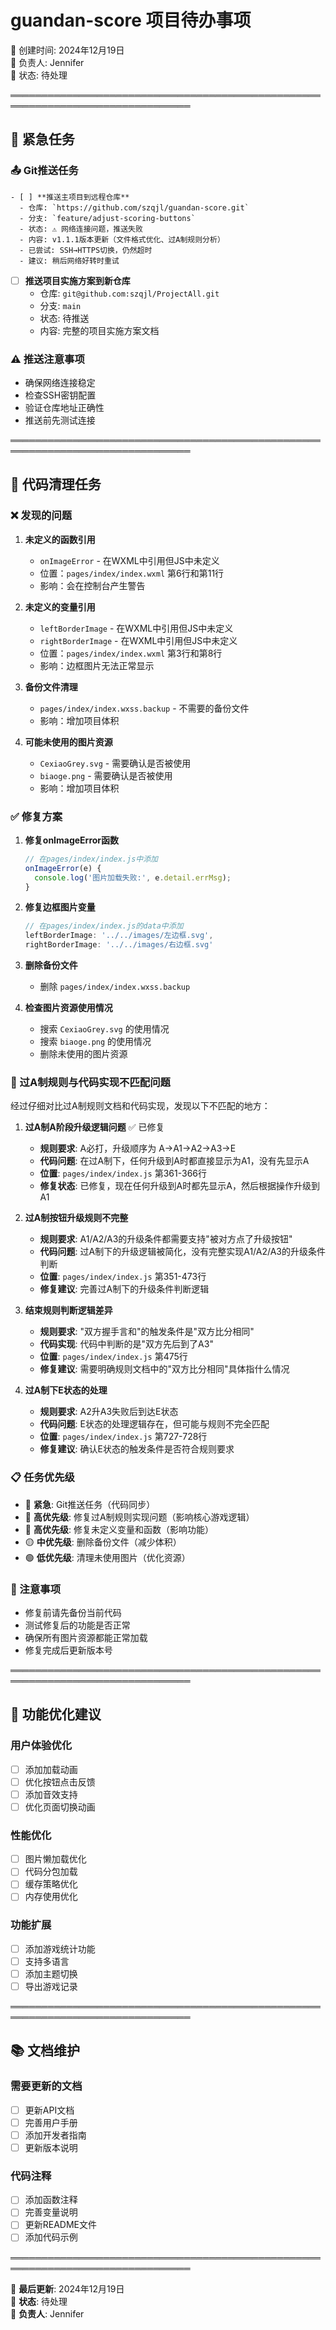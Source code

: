 # guandan-score 项目待办事项

📅 创建时间: 2024年12月19日  
📝 负责人: Jennifer  
🔄 状态: 待处理  

═══════════════════════════════════════════════════════════════════════════════

## 🚀 紧急任务

### 📤 Git推送任务
    - [ ] **推送主项目到远程仓库**
      - 仓库: `https://github.com/szqjl/guandan-score.git`
      - 分支: `feature/adjust-scoring-buttons`
      - 状态: ⚠️ 网络连接问题，推送失败
      - 内容: v1.1.1版本更新（文件格式优化、过A制规则分析）
      - 已尝试: SSH→HTTPS切换，仍然超时
      - 建议: 稍后网络好转时重试

- [ ] **推送项目实施方案到新仓库**
  - 仓库: `git@github.com:szqjl/ProjectAll.git`
  - 分支: `main`
  - 状态: 待推送
  - 内容: 完整的项目实施方案文档

### ⚠️ 推送注意事项
- 确保网络连接稳定
- 检查SSH密钥配置
- 验证仓库地址正确性
- 推送前先测试连接

═══════════════════════════════════════════════════════════════════════════════

## 🔧 代码清理任务

### ❌ 发现的问题

1. **未定义的函数引用**
   - `onImageError` - 在WXML中引用但JS中未定义
   - 位置：`pages/index/index.wxml` 第6行和第11行
   - 影响：会在控制台产生警告

2. **未定义的变量引用**
   - `leftBorderImage` - 在WXML中引用但JS中未定义
   - `rightBorderImage` - 在WXML中引用但JS中未定义
   - 位置：`pages/index/index.wxml` 第3行和第8行
   - 影响：边框图片无法正常显示

3. **备份文件清理**
   - `pages/index/index.wxss.backup` - 不需要的备份文件
   - 影响：增加项目体积

4. **可能未使用的图片资源**
   - `CexiaoGrey.svg` - 需要确认是否被使用
   - `biaoge.png` - 需要确认是否被使用
   - 影响：增加项目体积

### ✅ 修复方案

1. **修复onImageError函数**
   ```javascript
   // 在pages/index/index.js中添加
   onImageError(e) {
     console.log('图片加载失败:', e.detail.errMsg);
   }
   ```

2. **修复边框图片变量**
   ```javascript
   // 在pages/index/index.js的data中添加
   leftBorderImage: '../../images/左边框.svg',
   rightBorderImage: '../../images/右边框.svg'
   ```

3. **删除备份文件**
   - 删除 `pages/index/index.wxss.backup`

4. **检查图片资源使用情况**
   - 搜索 `CexiaoGrey.svg` 的使用情况
   - 搜索 `biaoge.png` 的使用情况
   - 删除未使用的图片资源

### 🎯 过A制规则与代码实现不匹配问题

经过仔细对比过A制规则文档和代码实现，发现以下不匹配的地方：

1. **过A制A阶段升级逻辑问题** ✅ 已修复
   - **规则要求**: A必打，升级顺序为 A→A1→A2→A3→E
   - **代码问题**: 在过A制下，任何升级到A时都直接显示为A1，没有先显示A
   - **位置**: `pages/index/index.js` 第361-366行
   - **修复状态**: 已修复，现在任何升级到A时都先显示A，然后根据操作升级到A1

2. **过A制按钮升级规则不完整**
   - **规则要求**: A1/A2/A3的升级条件都需要支持"被对方点了升级按钮"
   - **代码问题**: 过A制下的升级逻辑被简化，没有完整实现A1/A2/A3的升级条件判断
   - **位置**: `pages/index/index.js` 第351-473行
   - **修复建议**: 完善过A制下的升级条件判断逻辑

3. **结束规则判断逻辑差异**
   - **规则要求**: "双方握手言和"的触发条件是"双方比分相同"
   - **代码实现**: 代码中判断的是"双方先后到了A3"
   - **位置**: `pages/index/index.js` 第475行
   - **修复建议**: 需要明确规则文档中的"双方比分相同"具体指什么情况

4. **过A制下E状态的处理**
   - **规则要求**: A2升A3失败后到达E状态
   - **代码问题**: E状态的处理逻辑存在，但可能与规则不完全匹配
   - **位置**: `pages/index/index.js` 第727-728行
   - **修复建议**: 确认E状态的触发条件是否符合规则要求

### 📋 任务优先级

- 🔴 **紧急**: Git推送任务（代码同步）
- 🔴 **高优先级**: 修复过A制规则实现问题（影响核心游戏逻辑）
- 🔴 **高优先级**: 修复未定义变量和函数（影响功能）
- 🟡 **中优先级**: 删除备份文件（减少体积）
- 🟢 **低优先级**: 清理未使用图片（优化资源）

### 📝 注意事项

- 修复前请先备份当前代码
- 测试修复后的功能是否正常
- 确保所有图片资源都能正常加载
- 修复完成后更新版本号

═══════════════════════════════════════════════════════════════════════════════

## 🚀 功能优化建议

### 用户体验优化
- [ ] 添加加载动画
- [ ] 优化按钮点击反馈
- [ ] 添加音效支持
- [ ] 优化页面切换动画

### 性能优化
- [ ] 图片懒加载优化
- [ ] 代码分包加载
- [ ] 缓存策略优化
- [ ] 内存使用优化

### 功能扩展
- [ ] 添加游戏统计功能
- [ ] 支持多语言
- [ ] 添加主题切换
- [ ] 导出游戏记录

═══════════════════════════════════════════════════════════════════════════════

## 📚 文档维护

### 需要更新的文档
- [ ] 更新API文档
- [ ] 完善用户手册
- [ ] 添加开发者指南
- [ ] 更新版本说明

### 代码注释
- [ ] 添加函数注释
- [ ] 完善变量说明
- [ ] 更新README文件
- [ ] 添加代码示例

═══════════════════════════════════════════════════════════════════════════════

📝 **最后更新**: 2024年12月19日  
🔄 **状态**: 待处理  
👤 **负责人**: Jennifer  
